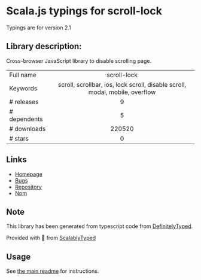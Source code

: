 
# Scala.js typings for scroll-lock

Typings are for version 2.1

## Library description:
Cross-browser JavaScript library to disable scrolling page.

|                    |                 |
| ------------------ | :-------------: |
| Full name          | scroll-lock |
| Keywords           | scroll, scrollbar, ios, lock scroll, disable scroll, modal, mobile, overflow |
| # releases         | 9 |
| # dependents       | 5 |
| # downloads        | 220520 |
| # stars            | 0 |

## Links
- [Homepage](https://github.com/FL3NKEY/scroll-lock#readme)
- [Bugs](https://github.com/FL3NKEY/scroll-lock/issues)
- [Repository](https://github.com/FL3NKEY/scroll-lock)
- [Npm](https://www.npmjs.com/package/scroll-lock)
    


## Note
This library has been generated from typescript code from [DefinitelyTyped](https://definitelytyped.org).

Provided with :purple_heart: from [ScalablyTyped](https://github.com/oyvindberg/ScalablyTyped)

## Usage
See [the main readme](../../readme.md) for instructions.


